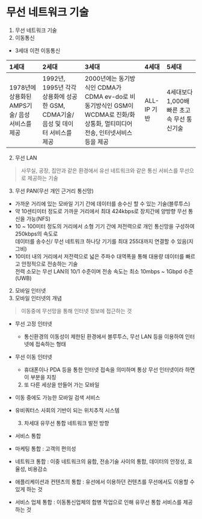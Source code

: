 # 무선 네트워크 기술

1. 무선 네트워크 기술
  1. 이동통신
* 3세대 이전 이동통신

|1세대|2세대|3세대|4세대|5세대|
|:--|:--|:--|:--|:--|
|1978년에 상용화된 AMPS기술/ 음성 서비스를제공|1992년, 1995년 각각 상용화에 성공한 GSM, CDMA기술/음성 및 데이터 서비스를 제공|2000년에는 동기방식인 CDMA가 CDMA ev-do로 비동기방식인 GSM이 WCDMA로 진화/화상통화, 멀티미디어 전송, 인터넷서비스 등을 제공|ALL-IP 기반|4세대보다 1,000배 빠른 초고속 무선 통신기술|

  2. 무선 LAN
> 사무실, 공장, 집안과 같은 환경에서 유선 네트워크와 같은 통신 서비스를 무선으로 제공하는 기술

  3. 무선 PAN(무선 개인 근거리 통신망)
* 가까운 거리에 있는 모바일 기기 간에 데이터를 송수신 할 수 있는 기술(블루투스)
* 약 10센티미터 정도로 가까운 거리에서 최대 424kbps로 장치간에 양방향 무선 통신을 가능(NFS)
* 10 ~ 100미터 정도의 거리에서 소형 기기 간에 저전력으로 개인 통신망을 구성하여 250kbps의 속도로  
데이터를 송수신/ 무선 네트워크 하나당 기기를 최대 255대까지 연결할 수 있음(지그비)
* 10미터 내의 거리에서 저전력으로 넓은 주파수 대역폭을 통해 대용량 데이터를 빠르고 안정적으로 전송하는 기술  
전력 소모는 무선 LAN의 10/1 수준이며 전송 속도는 최소 10mbps ~ 1Gbpd 수준(UWB)

2. 모바일 인터넷
  1. 모바일 인터넷의 개념
> 이동중에 무선망을 통해 인터넷 정보에 접근하는 것 
* 무선 고정 인터넷
  * 통신환경의 이동성이 제한된 환경에서 블루투스, 무선 LAN 등을 이용하여 인터넷에 접속하는 형태

* 무선 이동 인터넷
  * 휴대폰이나 PDA 등을 통한 인터넷 접속을 의미하며 통상 무선 인터넷이라 하면 이 부분을 지칭

  2. 또 다른 세상을 만들어 가는 모바일
* 이동 중에도 가능한 모바일 검색 서비스
* 유비쿼터스 사회의 기반이 되는 위치추적 시스템
  
  3. 차세대 유무선 통합 네트워크 발전 방향
* 서비스 통합
* 마케팅 통합 : 고객의 편의성
* 네트워크 통합 : 이중 네트워크의 융합, 전송기술 사이의 통합, 데이터의 안정성, 효율성, 비용감소
* 애플리케이션과 컨텐츠의 통합 : 유선에서 이용하던 컨텐츠를 무선에서도 이용할 수 있게 하는 것 
* 서비스 업체 통합 : 이동통신업체의 합병 작업으로 인해 유무선 통합 서비스를 제공하는 것 

